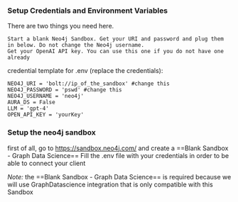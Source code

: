 ### Setup Credentials and Environment Variables

There are two things you need here.

    Start a blank Neo4j Sandbox. Get your URI and password and plug them in below. Do not change the Neo4j username.
    Get your OpenAI API key. You can use this one if you do not have one already


credential template for .env (replace the credentials):

    NEO4J_URI = 'bolt://ip_of_the_sandbox' #change this
    NEO4J_PASSWORD = 'pswd' #change this
    NEO4J_USERNAME = 'neo4j'
    AURA_DS = False
    LLM = 'gpt-4'
    OPEN_API_KEY = 'yourKey'

### Setup the neo4j sandbox

first of all, go to https://sandbox.neo4j.com/ and create a ==Blank Sandbox - Graph Data Science== 
Fill the .env file with your credentials in order to be able to connect your client

*Note:* the ==Blank Sandbox - Graph Data Science== is required because we will use GraphDatascience integration that is only compatible with this Sandbox